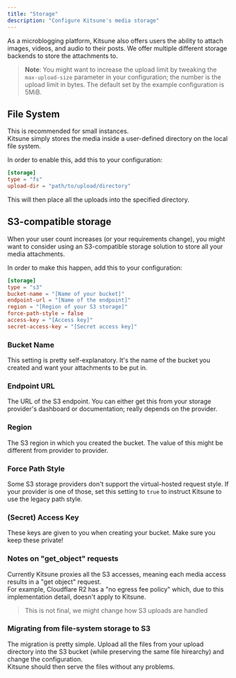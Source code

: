 ```yaml
---
title: "Storage"
description: "Configure Kitsune's media storage"
---
```


As a microblogging platform, Kitsune also offers users the ability to attach images, videos, and audio to their posts. 
We offer multiple different storage backends to store the attachments to.

> **Note**: You might want to increase the upload limit by tweaking the `max-upload-size` parameter in your configuration; the number is the upload limit in bytes. 
> The default set by the example configuration is 5MiB.

## File System

This is recommended for small instances.  
Kitsune simply stores the media inside a user-defined directory on the local file system.

In order to enable this, add this to your configuration:

```toml
[storage]
type = "fs"
upload-dir = "path/to/upload/directory"
```

This will then place all the uploads into the specified directory.

## S3-compatible storage

When your user count increases (or your requirements change), you might want to consider using an S3-compatible storage solution to store all your media attachments.

In order to make this happen, add this to your configuration:

```toml
[storage]
type = "s3"
bucket-name = "[Name of your bucket]"
endpoint-url = "[Name of the endpoint]"
region = "[Region of your S3 storage]"
force-path-style = false
access-key = "[Access key]"
secret-access-key = "[Secret access key]"
```

### Bucket Name

This setting is pretty self-explanatory. It's the name of the bucket you created and want your attachments to be put in.

### Endpoint URL

The URL of the S3 endpoint. You can either get this from your storage provider's dashboard or documentation; really depends on the provider.

### Region

The S3 region in which you created the bucket. The value of this might be different from provider to provider.

### Force Path Style

Some S3 storage providers don't support the virtual-hosted request style. If your provider is one of those, set this setting to `true` to instruct Kitsune to use the legacy path style.

### (Secret) Access Key

These keys are given to you when creating your bucket. Make sure you keep these private!

### Notes on "get_object" requests

Currently Kitsune proxies all the S3 accesses, meaning each media access results in a "get object" request.  
For example, Cloudflare R2 has a "no egress fee policy" which, due to this implementation detail, doesn't apply to Kitsune.

> This is not final, we might change how S3 uploads are handled

### Migrating from file-system storage to S3

The migration is pretty simple. Upload all the files from your upload directory into the S3 bucket (while preserving the same file hirearchy) and change the configuration.  
Kitsune should then serve the files without any problems.
